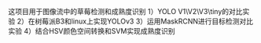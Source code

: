 这项目用于图像流中的草莓检测和成熟度识别 
1）YOLO V1\V2\V3\tiny的对比实验
2）在树莓派B3和linux上实现YOLOv3
3）运用MaskRCNN进行目标检测对比实验
4）结合HSV颜色空间转换和SVM实现成熟度识别
